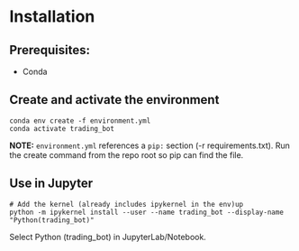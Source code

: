 # Installation
## Prerequisites:
* Conda

##  Create and activate the environment
```
conda env create -f environment.yml
conda activate trading_bot
```
**NOTE:** `environment.yml` references a `pip:` section (-r requirements.txt).
Run the create command from the repo root so pip can find the file.

## Use in Jupyter 
```
# Add the kernel (already includes ipykernel in the env)up
python -m ipykernel install --user --name trading_bot --display-name "Python(trading_bot)"
```
Select Python (trading_bot) in JupyterLab/Notebook. 